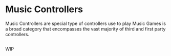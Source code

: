 # Music Controllers

Music Controllers are special type of controllers use to play Music Games is a broad category that encompasses the vast majority of third and first party controllers.


##

WIP
